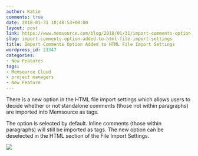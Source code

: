 ```yaml
---
author: Katie
comments: true
date: 2018-01-31 10:48:53+00:00
layout: post
link: https://www.memsource.com/blog/2018/01/31/import-comments-option-added-to-html-file-import-settings/
slug: import-comments-option-added-to-html-file-import-settings
title: Import Comments Option Added to HTML File Import Settings
wordpress_id: 21347
categories:
- New Features
tags:
- Memsource Cloud
- project managers
- New Feature
---
```


There is a new option in the HTML file import settings which allows users to decide whether or not standalone comments (those not within paragraphs) are imported into Memsource as tags.

<!-- more -->

The option is selected by default. Inline comments (those within paragraphs) will still be imported as tags. The new option can be deselected in the HTML section of the File Import Settings.



[![](https://www.memsource.com/wp-content/uploads/2018/01/File-Import-Settings-HTML.png)](https://www.memsource.com/wp-content/uploads/2018/01/File-Import-Settings-HTML.png)
